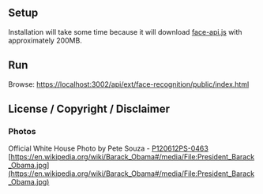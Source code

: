 ## Setup

Installation will take some time because it will download [face-api.js](https://github.com/justadudewhohacks/face-api.js) with approximately 200MB.


## Run

Browse: [https://localhost:3002/api/ext/face-recognition/public/index.html](https://localhost:3002/api/ext/face-recognition/public/index.html)


## License / Copyright / Disclaimer


### Photos

Official White House Photo by Pete Souza - [P120612PS-0463](https://www.flickr.com/photos/obamawhitehouse/8390033709/)
[https://en.wikipedia.org/wiki/Barack_Obama#/media/File:President_Barack_Obama.jpg](https://en.wikipedia.org/wiki/Barack_Obama#/media/File:President_Barack_Obama.jpg)